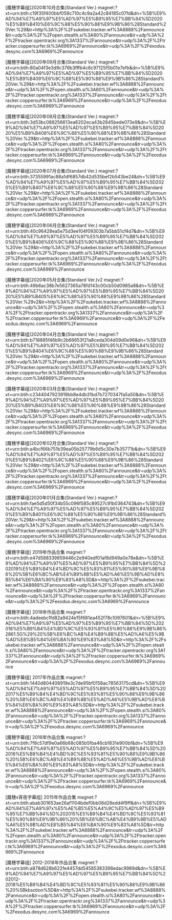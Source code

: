 [魔穗字幕组]2020年10月合集(Standard Ver.)
magnet:?xt=urn:btih:c19f35f400bbf059c710c4c9a2a42c84185c07fd&dn=%5B%E9%AD%94%E7%A9%97%E5%AD%97%E5%B9%95%E7%BB%84%5D2020%E5%B9%B410%E6%9C%88%E5%90%88%E9%9B%86%28Standard%20Ver.%29&tr=http%3A%2F%2Fsukebei.tracker.wf%3A8888%2Fannounce&tr=udp%3A%2F%2Fopen.stealth.si%3A80%2Fannounce&tr=udp%3A%2F%2Ftracker.opentrackr.org%3A1337%2Fannounce&tr=udp%3A%2F%2Ftracker.coppersurfer.tk%3A6969%2Fannounce&tr=udp%3A%2F%2Fexodus.desync.com%3A6969%2Fannounce

[魔穗字幕组]2020年09月合集(Standard Ver.)
magnet:?xt=urn:btih:80a04f3e3d9c376b3fffb4c6c97125f5b01e7efb&dn=%5B%E9%AD%94%E7%A9%97%E5%AD%97%E5%B9%95%E7%BB%84%5D2020%E5%B9%B409%E6%9C%88%E5%90%88%E9%9B%86%28Standard%20Ver.%29&tr=http%3A%2F%2Fsukebei.tracker.wf%3A8888%2Fannounce&tr=udp%3A%2F%2Fopen.stealth.si%3A80%2Fannounce&tr=udp%3A%2F%2Ftracker.opentrackr.org%3A1337%2Fannounce&tr=udp%3A%2F%2Ftracker.coppersurfer.tk%3A6969%2Fannounce&tr=udp%3A%2F%2Fexodus.desync.com%3A6969%2Fannounce

[魔穗字幕组]2020年08月合集(Standard Ver.)
magnet:?xt=urn:btih:3d53bc088256613ea6202eca43b2845bede073e9&dn=%5B%E9%AD%94%E7%A9%97%E5%AD%97%E5%B9%95%E7%BB%84%5D2020%E5%B9%B408%E6%9C%88%E5%90%88%E9%9B%86%28Standard%20Ver.%29&tr=http%3A%2F%2Fsukebei.tracker.wf%3A8888%2Fannounce&tr=udp%3A%2F%2Fopen.stealth.si%3A80%2Fannounce&tr=udp%3A%2F%2Ftracker.opentrackr.org%3A1337%2Fannounce&tr=udp%3A%2F%2Ftracker.coppersurfer.tk%3A6969%2Fannounce&tr=udp%3A%2F%2Fexodus.desync.com%3A6969%2Fannounce

[魔穗字幕组]2020年07月合集(Standard Ver.)
magnet:?xt=urn:btih:37355991ac88a1df6857db42d535bef2b543be24&dn=%5B%E9%AD%94%E7%A9%97%E5%AD%97%E5%B9%95%E7%BB%84%5D2020%E5%B9%B407%E6%9C%88%E5%90%88%E9%9B%86%28Standard%20Ver.%29&tr=http%3A%2F%2Fsukebei.tracker.wf%3A8888%2Fannounce&tr=udp%3A%2F%2Fopen.stealth.si%3A80%2Fannounce&tr=udp%3A%2F%2Ftracker.opentrackr.org%3A1337%2Fannounce&tr=udp%3A%2F%2Ftracker.coppersurfer.tk%3A6969%2Fannounce&tr=udp%3A%2F%2Fexodus.desync.com%3A6969%2Fannounce

[魔穗字幕组]2020年06月合集(Standard Ver.)
magnet:?xt=urn:btih:40c96428ea5e75d3ee104f09303b7a5bb51cf4d7&dn=%5B%E9%AD%94%E7%A9%97%E5%AD%97%E5%B9%95%E7%BB%84%5D2020%E5%B9%B406%E6%9C%88%E5%90%88%E9%9B%86%28Standard%20Ver.%29&tr=http%3A%2F%2Fsukebei.tracker.wf%3A8888%2Fannounce&tr=udp%3A%2F%2Fopen.stealth.si%3A80%2Fannounce&tr=udp%3A%2F%2Ftracker.opentrackr.org%3A1337%2Fannounce&tr=udp%3A%2F%2Ftracker.coppersurfer.tk%3A6969%2Fannounce&tr=udp%3A%2F%2Fexodus.desync.com%3A6969%2Fannounce

[魔穗字幕组]2020年05月合集(Standard Ver.)v2
magnet:?xt=urn:btih:49b6ac38b7e5627365a78fd143c00cb50d0985a8&dn=%5B%E9%AD%94%E7%A9%97%E5%AD%97%E5%B9%95%E7%BB%84%5D2020%E5%B9%B405%E6%9C%88%E5%90%88%E9%9B%86%28Standard%20Ver.%29v2&tr=http%3A%2F%2Fsukebei.tracker.wf%3A8888%2Fannounce&tr=udp%3A%2F%2Fopen.stealth.si%3A80%2Fannounce&tr=udp%3A%2F%2Ftracker.opentrackr.org%3A1337%2Fannounce&tr=udp%3A%2F%2Ftracker.coppersurfer.tk%3A6969%2Fannounce&tr=udp%3A%2F%2Fexodus.desync.com%3A6969%2Fannounce

[魔穗字幕组]2020年04月合集(Standard Ver.)
magnet:?xt=urn:btih:b718885f46b9c2b66653f21a8ceda304d09d0e96&dn=%5B%E9%AD%94%E7%A9%97%E5%AD%97%E5%B9%95%E7%BB%84%5D2020%E5%B9%B404%E6%9C%88%E5%90%88%E9%9B%86%28Standard%20Ver.%29&tr=http%3A%2F%2Fsukebei.tracker.wf%3A8888%2Fannounce&tr=udp%3A%2F%2Fopen.stealth.si%3A80%2Fannounce&tr=udp%3A%2F%2Ftracker.opentrackr.org%3A1337%2Fannounce&tr=udp%3A%2F%2Ftracker.coppersurfer.tk%3A6969%2Fannounce&tr=udp%3A%2F%2Fexodus.desync.com%3A6969%2Fannounce

[魔穗字幕组]2020年03月合集(Standard Ver.)
magnet:?xt=urn:btih:c2344047923919bb8e4db31bd7b7270347fa5a50&dn=%5B%E9%AD%94%E7%A9%97%E5%AD%97%E5%B9%95%E7%BB%84%5D2020%E5%B9%B403%E6%9C%88%E5%90%88%E9%9B%86%28Standard%20Ver.%29&tr=http%3A%2F%2Fsukebei.tracker.wf%3A8888%2Fannounce&tr=udp%3A%2F%2Fopen.stealth.si%3A80%2Fannounce&tr=udp%3A%2F%2Ftracker.opentrackr.org%3A1337%2Fannounce&tr=udp%3A%2F%2Ftracker.coppersurfer.tk%3A6969%2Fannounce&tr=udp%3A%2F%2Fexodus.desync.com%3A6969%2Fannounce

[魔穗字幕组]2020年02月合集(Standard Ver.)
magnet:?xt=urn:btih:a4bcf66b751b39ea05b25779b6d5c30e7b35771b&dn=%5B%E9%AD%94%E7%A9%97%E5%AD%97%E5%B9%95%E7%BB%84%5D2020%E5%B9%B402%E6%9C%88%E5%90%88%E9%9B%86%28Standard%20Ver.%29&tr=http%3A%2F%2Fsukebei.tracker.wf%3A8888%2Fannounce&tr=udp%3A%2F%2Fopen.stealth.si%3A80%2Fannounce&tr=udp%3A%2F%2Ftracker.opentrackr.org%3A1337%2Fannounce&tr=udp%3A%2F%2Ftracker.coppersurfer.tk%3A6969%2Fannounce&tr=udp%3A%2F%2Fexodus.desync.com%3A6969%2Fannounce

[魔穗字幕组]2020年01月合集(Standard Ver.)
magnet:?xt=urn:btih:fae5d5d50f34b55c096f585c89527c91b0364743&dn=%5B%E9%AD%94%E7%A9%97%E5%AD%97%E5%B9%95%E7%BB%84%5D2020%E5%B9%B401%E6%9C%88%E5%90%88%E9%9B%86%28Standard%20Ver.%29&tr=http%3A%2F%2Fsukebei.tracker.wf%3A8888%2Fannounce&tr=udp%3A%2F%2Fopen.stealth.si%3A80%2Fannounce&tr=udp%3A%2F%2Ftracker.opentrackr.org%3A1337%2Fannounce&tr=udp%3A%2F%2Ftracker.coppersurfer.tk%3A6969%2Fannounce&tr=udp%3A%2F%2Fexodus.desync.com%3A6969%2Fannounce

[魔穗字幕组] 2019年作品合集
magnet:?xt=urn:btih:e47d588339859446c2e940edf01af8d949a0e78e&dn=%5B%E9%AD%94%E7%A9%97%E5%AD%97%E5%B9%95%E7%BB%84%5D%202019%E5%B9%B4%E4%BD%9C%E5%93%81%E5%90%88%E9%9B%86%20%5B%E6%BC%AB%E4%B9%8B%E5%AD%A6%E5%9B%AD%E8%B5%84%E6%BA%90%E9%83%A8%5D&tr=http%3A%2F%2Fsukebei.tracker.wf%3A8888%2Fannounce&tr=udp%3A%2F%2Fopen.stealth.si%3A80%2Fannounce&tr=udp%3A%2F%2Ftracker.opentrackr.org%3A1337%2Fannounce&tr=udp%3A%2F%2Ftracker.coppersurfer.tk%3A6969%2Fannounce&tr=udp%3A%2F%2Fexodus.desync.com%3A6969%2Fannounce

[魔穗字幕组] 2018年作品合集
magnet:?xt=urn:btih:4adeebc1fd82a9424e15f681ea452f78c1097601&dn=%5B%E9%AD%94%E7%A9%97%E5%AD%97%E5%B9%95%E7%BB%84%5D%202018%E5%B9%B4%E4%BD%9C%E5%93%81%E5%90%88%E9%9B%86%2861.5G%29%20%5B%E6%BC%AB%E4%B9%8B%E5%AD%A6%E5%9B%AD%E8%B5%84%E6%BA%90%E9%83%A8%5D&tr=http%3A%2F%2Fsukebei.tracker.wf%3A8888%2Fannounce&tr=udp%3A%2F%2Fopen.stealth.si%3A80%2Fannounce&tr=udp%3A%2F%2Ftracker.opentrackr.org%3A1337%2Fannounce&tr=udp%3A%2F%2Ftracker.coppersurfer.tk%3A6969%2Fannounce&tr=udp%3A%2F%2Fexodus.desync.com%3A6969%2Fannounce

[魔穗字幕组] 2017年作品合集
magnet:?xt=urn:btih:1440d804408919e3c7de95bf0158ac78563175cd&dn=%5B%E9%AD%94%E7%A9%97%E5%AD%97%E5%B9%95%E7%BB%84%5D%202017%E5%B9%B4%E4%BD%9C%E5%93%81%E5%90%88%E9%9B%86%20%5B%E6%BC%AB%E4%B9%8B%E5%AD%A6%E5%9B%AD%E8%B5%84%E6%BA%90%E9%83%A8%5D&tr=http%3A%2F%2Fsukebei.tracker.wf%3A8888%2Fannounce&tr=udp%3A%2F%2Fopen.stealth.si%3A80%2Fannounce&tr=udp%3A%2F%2Ftracker.opentrackr.org%3A1337%2Fannounce&tr=udp%3A%2F%2Ftracker.coppersurfer.tk%3A6969%2Fannounce&tr=udp%3A%2F%2Fexodus.desync.com%3A6969%2Fannounce

[魔穗字幕组] 2016年作品合集
magnet:?xt=urn:btih:7f8c57df9e0a66b68c085b5fba46cb1831e900bf&dn=%5B%E9%AD%94%E7%A9%97%E5%AD%97%E5%B9%95%E7%BB%84%5D%202016%E5%B9%B4%E4%BD%9C%E5%93%81%E5%90%88%E9%9B%86%20%5B%E6%BC%AB%E4%B9%8B%E5%AD%A6%E5%9B%AD%E8%B5%84%E6%BA%90%E9%83%A8%5D&tr=http%3A%2F%2Fsukebei.tracker.wf%3A8888%2Fannounce&tr=udp%3A%2F%2Fopen.stealth.si%3A80%2Fannounce&tr=udp%3A%2F%2Ftracker.opentrackr.org%3A1337%2Fannounce&tr=udp%3A%2F%2Ftracker.coppersurfer.tk%3A6969%2Fannounce&tr=udp%3A%2F%2Fexodus.desync.com%3A6969%2Fannounce

[魔穗x宵夜字幕组] 2015年作品合集
magnet:?xt=urn:btih:abab301653ae26af1104bdef0bb08d28edd4f9ff&dn=%5B%E9%AD%94%E7%A9%97x%E5%AE%B5%E5%A4%9C%E5%AD%97%E5%B9%95%E7%BB%84%5D%202015%E5%B9%B4%E4%BD%9C%E5%93%81%E5%90%88%E9%9B%86%20%5B%E6%BC%AB%E4%B9%8B%E5%AD%A6%E5%9B%AD%E8%B5%84%E6%BA%90%E9%83%A8%5D&tr=http%3A%2F%2Fsukebei.tracker.wf%3A8888%2Fannounce&tr=udp%3A%2F%2Fopen.stealth.si%3A80%2Fannounce&tr=udp%3A%2F%2Ftracker.opentrackr.org%3A1337%2Fannounce&tr=udp%3A%2F%2Ftracker.coppersurfer.tk%3A6969%2Fannounce&tr=udp%3A%2F%2Fexodus.desync.com%3A6969%2Fannounce

[魔穗字幕组] 2012-2018年作品合集
magnet:?xt=urn:btih:a878d628b622fe4457dd54585383398edac9989d&dn=%5B%E9%AD%94%E7%A9%97%E5%AD%97%E5%B9%95%E7%BB%84%5D%202012-2018%E5%B9%B4%E4%BD%9C%E5%93%81%E5%90%88%E9%9B%86%20%5Bkbsotion%5D&tr=http%3A%2F%2Fsukebei.tracker.wf%3A8888%2Fannounce&tr=udp%3A%2F%2Fopen.stealth.si%3A80%2Fannounce&tr=udp%3A%2F%2Ftracker.opentrackr.org%3A1337%2Fannounce&tr=udp%3A%2F%2Ftracker.coppersurfer.tk%3A6969%2Fannounce&tr=udp%3A%2F%2Fexodus.desync.com%3A6969%2Fannounce
